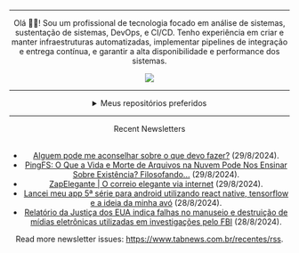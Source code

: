 <div align="center">
<hr>
<p>Olá 👋🏾! Sou um profissional de tecnologia focado em análise de sistemas, sustentação de sistemas, DevOps, e CI/CD. Tenho experiência em criar e manter infraestruturas automatizadas, implementar pipelines de integração e entrega contínua, e garantir a alta disponibilidade e performance dos sistemas.</p>
  <img src="https://media.giphy.com/media/yAGIvCiwPJn5C/giphy.gif">
<hr>
  <details>
  <summary>Meus repositórios preferidos</summary>
  <br />
  Alguns dos meus melhores repositórios:
  <br />
<br />
  <ul><li><a href=https://github.com/KubeNerd/aluratube target="_blank" rel="noopener noreferrer">KubeNerd/aluratube</a> (<b>0</b> ✨ and <b>0</b> 🍴): Aluratube - Desenvolvido durante a imersão React da Alura no final de 2022</li><li><a href=https://github.com/KubeNerd/nlw-ia target="_blank" rel="noopener noreferrer">KubeNerd/nlw-ia</a> (<b>0</b> ✨ and <b>0</b> 🍴): Projeto desenvolvido durante a NLW IA - Usando a API da OPENAI</li><li><a href=https://github.com/KubeNerd/nlw-journey-ia target="_blank" rel="noopener noreferrer">KubeNerd/nlw-journey-ia</a> (<b>0</b> ✨ and <b>0</b> 🍴): NLW IA - Agent de viagens usando python + langchain + GPT</li>
<li>More coming soon :).</li>
</ul>
  </details>
  <hr/>
    <summary>Recent Newsletters</summary>
  <br />
  <ul>
    <li><a href=https://www.tabnews.com.br/CarlosZey/alguem-pode-me-aconselhar-sobre-o-que-devo-fazer target="_blank" rel="noopener noreferrer">Alguem pode me aconselhar sobre o que devo fazer?</a> (29/8/2024).</li><li><a href=https://www.tabnews.com.br/clacerda/pingfs-o-que-a-vida-e-morte-de-arquivos-na-nuvem-pode-nos-ensinar-sobre-existencia-filosofando target="_blank" rel="noopener noreferrer">PingFS: O Que a Vida e Morte de Arquivos na Nuvem Pode Nos Ensinar Sobre Existência? Filosofando...</a> (29/8/2024).</li><li><a href=https://www.tabnews.com.br/mksDEV08/zapelegante-o-correio-elegante-via-internet target="_blank" rel="noopener noreferrer">ZapElegante | O correio elegante via internet</a> (29/8/2024).</li><li><a href=https://www.tabnews.com.br/Mallix/ola-lancei-meu-app-5-serie-para-android-utilizando-react-native-tensorflow-e-a-ideia-da-minha-avo target="_blank" rel="noopener noreferrer">Lancei meu app 5ª série para android utilizando react native, tensorflow e a ideia da minha avó</a> (28/8/2024).</li><li><a href=https://www.tabnews.com.br/NewsletterOficial/relatorio-da-justica-dos-eua-indica-falhas-no-manuseio-e-destruicao-de-midias-eletronicas-utilizadas-em-investigacoes-pelo-fbi target="_blank" rel="noopener noreferrer">Relatório da Justiça dos EUA indica falhas no manuseio e destruição de mídias eletrônicas utilizadas em investigações pelo FBI</a> (28/8/2024).</li>
  </ul>
<p>Read more newsletter issues: <a href="https://www.tabnews.com.br/recentes/rss">https://www.tabnews.com.br/recentes/rss</a>.</p>
  </details>
